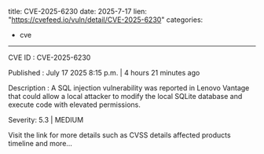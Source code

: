  
title: CVE-2025-6230
date: 2025-7-17
lien: "https://cvefeed.io/vuln/detail/CVE-2025-6230"
categories:
  - cve
---

CVE ID : CVE-2025-6230

Published :  July 17
2025
8:15 p.m. | 4 hours
21 minutes ago

Description : A SQL injection vulnerability was reported in Lenovo Vantage that could allow a local attacker to modify the local SQLite database and execute code with elevated permissions.

Severity: 5.3 | MEDIUM

Visit the link for more details
such as CVSS details
affected products
timeline
and more...
